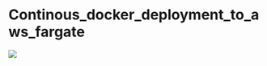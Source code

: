 # Continous_docker_deployment_to_aws_fargate
![ ](https://github.com/Sanam02/Continous_docker_deployment_to_aws_fargate/blob/main/images/Docker_Fargateaws.gif)

